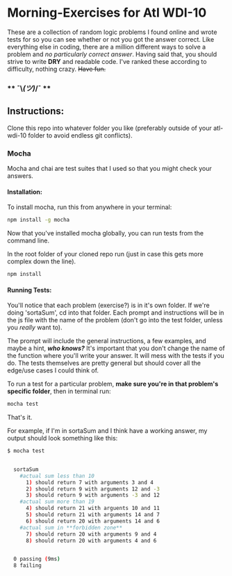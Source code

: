 # Morning-Exercises for Atl WDI-10

These are a collection of random logic problems I found online and wrote tests for so you can see whether or not you got the answer correct.
Like everything else in coding, there are a million different ways to solve a problem and _no particularly correct answer_.
Having said that, you should strive to write **DRY** and readable code.
I've ranked these according to difficulty, nothing crazy. 
~~Have fun.~~
### ** ¯\\_(ツ)_/¯ **

## Instructions:

Clone this repo into whatever folder you like (preferably outside of your atl-wdi-10 folder to avoid endless git conflicts).

### Mocha

Mocha and chai are test suites that I used so that you might check your answers.
#### Installation:

To install mocha, run this from anywhere in your terminal:

```bash
npm install -g mocha
```

Now that you've installed mocha globally, you can run tests from the command line.

In the root folder of your cloned repo run (just in case this gets more complex down the line).

```bash
npm install
```
#### Running Tests:

You'll notice that each problem (exercise?) is in it's own folder. If we're doing 'sortaSum', cd into that folder.
Each prompt and instructions will be in the js file with the name of the problem (don't go into the test folder, unless you _really_ want to).

The prompt will include the general instructions, a few examples, and maybe a hint, **_who knows?_**
It's important that you don't change the name of the function where you'll write your answer. It will mess with the tests if you do.
The tests themselves are pretty general but should cover all the edge/use cases I could think of.

To run a test for a particular problem, **make sure you're in that problem's specific folder**, then in terminal run:

```bash
mocha test
```

That's it.

For example, if I'm in sortaSum and I think have a working answer, my output should look something like this:

```bash
$ mocha test


  sortaSum
    #actual sum less than 10
      1) should return 7 with arguments 3 and 4
      2) should return 9 with arguments 12 and -3
      3) should return 9 with arguments -3 and 12
    #actual sum more than 19
      4) should return 21 with arguents 10 and 11
      5) should return 21 with arguments 14 and 7
      6) should return 20 with arguments 14 and 6
    #actual sum in **forbidden zone**
      7) should return 20 with arguments 9 and 4
      8) should return 20 with arguments 4 and 6


  0 passing (9ms)
  8 failing
```
